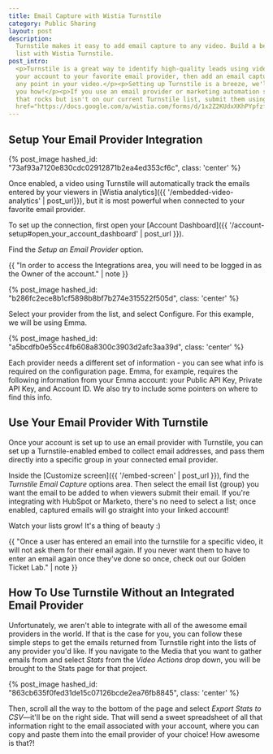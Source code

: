 ```yaml
---
title: Email Capture with Wistia Turnstile
category: Public Sharing
layout: post
description: 
  Turnstile makes it easy to add email capture to any video. Build a better email
  list with Wistia Turnstile.
post_intro: 
  <p>Turnstile is a great way to identify high-quality leads using video. Connect
  your account to your favorite email provider, then add an email capture gate to
  any point in your video.</p><p>Setting up Turnstile is a breeze, we'll show
  you how!</p><p>If you use an email provider or marketing automation system
  that rocks but isn't on our current Turnstile list, submit them using <a
  href="https://docs.google.com/a/wistia.com/forms/d/1x2Z2KUdxXKhPYpfzfQJLVq7upAnhryBWZt2Y4IUPiTs/viewform" target="_blank">this form</a>.</p>
---
```


## Setup Your Email Provider Integration

{% post_image hashed_id: "73af93a7120e830cdc02912871b2ea4ed353cf6c", class: 'center' %}

Once enabled, a video using Turnstile will automatically track the emails entered 
by your viewers in [Wistia analytics]({{ '/embedded-video-analytics' | post_url}}),
but it is most powerful when connected to your favorite email provider.

To set up the connection, first open your [Account Dashboard]({{ '/account-setup#open_your_account_dashboard' | post_url }}).

Find the *Setup an Email Provider* option.

{{ "In order to access the Integrations area, you will need to be logged in as the Owner of the account." | note }}

{% post_image hashed_id: "b286fc2ece8b1cf5898b8bf7b274e315522f505d", class: 'center' %}

Select your provider from the list, and select <span
class="faux_button">Configure</span>. For this example, we will be using Emma.

{% post_image hashed_id: "a5bcdfb0e55cc4fb608a8300c3903d2afc3aa39d", class: 'center' %}

Each provider needs a different set of information - you can see what info is
required on the configuration page. Emma, for example, requires the following
information from your Emma account: your Public API Key, Private API Key, and
Account ID. We also try to include some pointers on where to find this info.

## Use Your Email Provider With Turnstile

Once your account is set up to use an email provider with Turnstile, you can set 
up a Turnstile-enabled embed to collect email addresses, and pass them directly
into a specific group in your connected email provider.

Inside the [Customize screen]({{ '/embed-screen' | post_url }}), find the 
*Turnstile Email Capture* options area. Then select the 
email list (group) you want the email to be added to when viewers submit their 
email. If you're integrating with HubSpot or Marketo, there's no need to select
a list; once enabled, captured emails will go straight into your linked account!

Watch your lists grow! It's a thing of beauty :) 

{{ "Once a user has entered an email into the turnstile for a specific video, it will not ask them for their email again. If you never want them to have to enter an email again once they've done so once, check out our Golden Ticket Lab." | note }}

## How To Use Turnstile Without an Integrated Email Provider

Unfortunately, we aren't able to integrate with all of the awesome email providers in the world. If that is the case for you, you can follow these simple steps to get the emails returned from Turnstile right into the lists of any provider you'd like. If you navigate to the Media that you want to gather emails from and select *Stats* from the *Video Actions* drop down, you will be brought to the Stats page for that project. 

{% post_image hashed_id: "863cb635f0fed31de15c07126bcde2ea76fb8845", class: 'center' %}

Then, scroll all the way to the bottom of the page and select *Export Stats to CSV*—it'll be on the right side. That will send a sweet spreadsheet of all that information right to the email associated with your account, where you can copy and paste them into the email provider of your choice! How awesome is that?!
